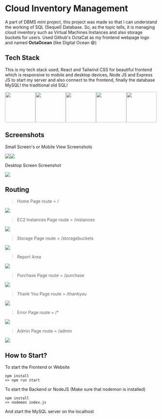 
# Cloud Inventory Management
A part of DBMS mini project, this project was made so that I can understand the working of SQL (Sequel) Database. So, as the topic tells, it is managing cloud inventory such as Virtual Machines Instances and also storage buckets for users. 
Used Github's OctaCat as my frontend webpage logo and named **OctaOcean** (like Digital Ocean 😅)

## Tech Stack
This is my tech stack used, React and Tailwind CSS for beautiful frontend which is responsive to mobile and desktop devices, Node JS and Express JS to start my server and also connect to the frontend, finally the database MySQL! the traditional old SQL!

<img src="https://upload.wikimedia.org/wikipedia/commons/thumb/d/d5/Tailwind_CSS_Logo.svg/2048px-Tailwind_CSS_Logo.svg.png" height="100" width="100"><img src="https://user-images.githubusercontent.com/25181517/183897015-94a058a6-b86e-4e42-a37f-bf92061753e5.png" height="100" width="100"><img src="https://user-images.githubusercontent.com/25181517/183568594-85e280a7-0d7e-4d1a-9028-c8c2209e073c.png" height="100" width="100"><img src="https://user-images.githubusercontent.com/25181517/183859966-a3462d8d-1bc7-4880-b353-e2cbed900ed6.png" height="100" width="100"><img src="https://user-images.githubusercontent.com/25181517/183896128-ec99105a-ec1a-4d85-b08b-1aa1620b2046.png" height="100" width="100">



## Screenshots

Small Screen's or Mobile View Screenshots

<img src="./Images/main.png"><img src="./Images/instancespng.png">

Desktop Screen Screenshot

<img src="./Images/p1d.png">

## Routing

> Home Page
route = /

<img src="./Images/p1d.png">

> EC2 Instances Page
route = /instances

<img src="./Images/p2d.png">

> Storage Page
> route = /storagebuckets

<img src="./Images/p6d.png">

> Report Area

<img src="./Images/p3d.png">

> Purchase Page
> route = /purchase

<img src="./Images/p4d.png">

> Thank You Page
> route = /thankyou

<img src="./Images/p5d..png">

> Error Page
> route = /*

<img src="./Images/p7d.png">

> Admin Page
> route = /admin

<img src="./Images/p8d.png">

## How to Start?
To start the Frontend or Website

    npm install
    >> npm run start
To start the Backend or NodeJS (Make sure that nodemon is installed)


    npm install
    >> nodemon index.js
And start the MySQL server on the localhost 
